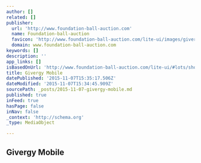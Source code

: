 ```yaml
---
author: []
related: []
publisher:
  url: 'http://www.foundation-ball-auction.com'
  name: Foundation-ball-auction
  favicon: 'http://www.foundation-ball-auction.com/lite-ui/images/givergy-favicon.ico'
  domain: www.foundation-ball-auction.com
keywords: []
description: ''
app_links: []
isBasedOnUrl: 'http://www.foundation-ball-auction.com/lite-ui/#lots/show/13'
title: Givergy Mobile
datePublished: '2015-11-07T15:35:17.506Z'
dateModified: '2015-11-07T15:34:45.909Z'
sourcePath: _posts/2015-11-07-givergy-mobile.md
published: true
inFeed: true
hasPage: false
inNav: false
_context: 'http://schema.org'
_type: MediaObject

---
```

<article style=""><h1>Givergy Mobile</h1><p></p></article>
